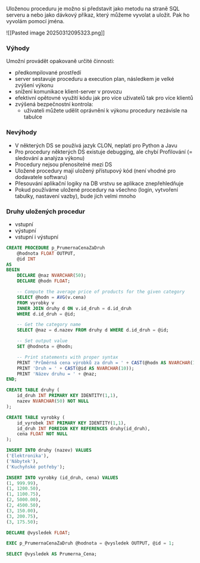 Uloženou proceduru je možno si představit jako metodu na straně SQL serveru a nebo jako dávkový příkaz, který můžeme vyvolat a uložit. Pak ho vyvolám pomocí jména.

![[Pasted image 20250312095323.png]]
### Výhody
Umožní provádět opakovaně určité činnosti:
- předkompilované prostředí
- server sestavuje proceduru a execution plan, následkem je velké zvýšení výkonu
- snížení komunikace klient-server v provozu
- efektivní opětovné využití kódu jak pro více uživatelů tak pro více klientů
- zvýšená bezpečnostní kontrola:
	- uživateli můžete udělit oprávnění k výkonu procedury nezávisle na tabulce

### Nevýhody
- V některých DS se používá jazyk CLON, neplatí pro Python a Javu
- Pro procedury některých DS existuje debugging, ale chybí Profilování (= sledování a analýza výkonu)
- Procedury nejsou přenositelné mezi DS
- Uložené procedury mají uložený přístupový kód (není vhodné pro dodavatele softwaru)
- Přesouvání aplikační logiky na DB vrstvu se aplikace znepřehledňuje 
- Pokud používáme uložené procedury na všechno (login, vytvoření tabulky, nastavení vazby), bude jich velmi mnoho

### Druhy uložených procedur
- vstupní
- výstupní
- vstupní i výstupní



```sql
CREATE PROCEDURE p_PrumernaCenaZaDruh
    @hodnota FLOAT OUTPUT,
    @id INT
AS
BEGIN
    DECLARE @naz NVARCHAR(50);
    DECLARE @hodn FLOAT;

    -- Compute the average price of products for the given category
    SELECT @hodn = AVG(v.cena)
    FROM vyrobky v
    INNER JOIN druhy d ON v.id_druh = d.id_druh
    WHERE d.id_druh = @id;

    -- Get the category name
    SELECT @naz = d.nazev FROM druhy d WHERE d.id_druh = @id;

    -- Set output value
    SET @hodnota = @hodn;

    -- Print statements with proper syntax
    PRINT 'Průměrná cena výrobků za druh = ' + CAST(@hodn AS NVARCHAR(10));
    PRINT 'Druh = ' + CAST(@id AS NVARCHAR(10));
    PRINT 'Název druhu = ' + @naz;
END;

```

```sql
CREATE TABLE druhy (
    id_druh INT PRIMARY KEY IDENTITY(1,1),
    nazev NVARCHAR(50) NOT NULL
);

CREATE TABLE vyrobky (
    id_vyrobek INT PRIMARY KEY IDENTITY(1,1),
    id_druh INT FOREIGN KEY REFERENCES druhy(id_druh),
    cena FLOAT NOT NULL
);
```

```sql
INSERT INTO druhy (nazev) VALUES
('Elektronika'),
('Nábytek'),
('Kuchyňské potřeby');

INSERT INTO vyrobky (id_druh, cena) VALUES
(1, 999.99),
(1, 1200.50),
(1, 1100.75),
(2, 5000.00),
(2, 4500.50),
(3, 150.00),
(3, 200.75),
(3, 175.50);

```

```sql
DECLARE @vysledek FLOAT;

EXEC p_PrumernaCenaZaDruh @hodnota = @vysledek OUTPUT, @id = 1;

SELECT @vysledek AS Prumerna_Cena;

```